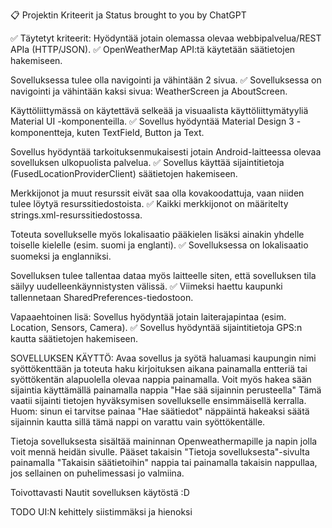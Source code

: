 📋 Projektin Kriteerit ja Status brought to you by ChatGPT

✅ Täytetyt kriteerit:
Hyödyntää jotain olemassa olevaa webbipalvelua/REST APIa (HTTP/JSON).
✅ OpenWeatherMap API:tä käytetään säätietojen hakemiseen.

Sovelluksessa tulee olla navigointi ja vähintään 2 sivua.
✅ 
Sovelluksessa on navigointi ja vähintään kaksi sivua: WeatherScreen ja AboutScreen.

Käyttöliittymässä on käytettävä selkeää ja visuaalista käyttöliittymätyyliä Material UI -komponenteilla.
✅ 
Sovellus hyödyntää Material Design 3 -komponentteja, kuten TextField, Button ja Text.

Sovellus hyödyntää tarkoituksenmukaisesti jotain Android-laitteessa olevaa sovelluksen ulkopuolista palvelua.
✅ 
Sovellus käyttää sijaintitietoja (FusedLocationProviderClient) säätietojen hakemiseen.

Merkkijonot ja muut resurssit eivät saa olla kovakoodattuja, vaan niiden tulee löytyä resurssitiedostoista.
✅ 
Kaikki merkkijonot on määritelty strings.xml-resurssitiedostossa.

Toteuta sovellukselle myös lokalisaatio pääkielen lisäksi ainakin yhdelle toiselle kielelle (esim. suomi ja englanti).
✅ 
Sovelluksessa on lokalisaatio suomeksi ja englanniksi.

Sovelluksen tulee tallentaa dataa myös laitteelle siten, että sovelluksen tila säilyy uudelleenkäynnistysten välissä.
✅ 
Viimeksi haettu kaupunki tallennetaan SharedPreferences-tiedostoon.

Vapaaehtoinen lisä: Sovellus hyödyntää jotain laiterajapintaa (esim. Location, Sensors, Camera).
✅ 
Sovellus hyödyntää sijaintitietoja GPS:n kautta säätietojen hakemiseen.

SOVELLUKSEN KÄYTTÖ:
Avaa sovellus ja syötä haluamasi kaupungin nimi syöttökenttään ja toteuta haku kirjoituksen aikana painamalla entteriä tai syöttökentän alapuolella olevaa nappia painamalla. 
Voit myös hakea sään sijaintia käyttämällä painamalla nappia "Hae sää sijainnin perusteella" Tämä vaatii sijainti tietojen hyväksymisen sovellukselle ensimmäisellä kerralla. 
Huom: sinun ei tarvitse painaa "Hae säätiedot" näppäintä hakeaksi säätä sijainnin kautta sillä tämä nappi on varattu vain syöttökentälle.

Tietoja sovelluksesta sisältää maininnan Openweathermapille ja napin jolla voit mennä heidän sivulle.
Pääset takaisin "Tietoja sovelluksesta"-sivulta painamalla "Takaisin säätietoihin" nappia tai painamalla takaisin nappullaa, jos sellainen on puhelimessasi jo valmiina.

Toivottavasti Nautit sovelluksen käytöstä :D

TODO UI:N kehittely siistimmäksi ja hienoksi

